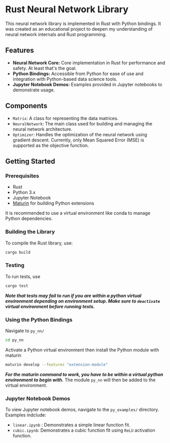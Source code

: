 # Rust Neural Network Library

This neural network library is implemented in Rust with Python bindings. It was created as an educational project to deepen my understanding of neural network internals and Rust programming.

## Features

- **Neural Network Core:** Core implementation in Rust for performance and safety. At least that's the goal.
- **Python Bindings:** Accessible from Python for ease of use and integration with Python-based data science tools.
- **Jupyter Notebook Demos:** Examples provided in Jupyter notebooks to demonstrate usage.

## Components

- `Matrix`: A class for representing the data matrices.
- `NeuralNetwork`: The main class used for building and managing the neural network architecture.
- `Optimizer`: Handles the optimization of the neural network using gradient descent. Currently, only Mean Squared Error (MSE) is supported as the objective function.

## Getting Started

### Prerequisites

- Rust
- Python 3.x
- Jupyter Notebook
- [Maturin](https://github.com/PyO3/maturin) for building Python extensions

It is recommended to use a virtual environment like conda to manage Python dependencies.

### Building the Library

To compile the Rust library, use:

```bash
cargo build
```

### Testing

To run tests, use

```bash
cargo test
```

**_Note that tests may fail to run if you are within a python virtual environment depending on environment setup. Make sure to `deactivate` virtual environment before running tests._**

### Using the Python Bindings

Navigate to `py_nn/`

```bash
cd py_nn
```

Activate a Python virtual environment then install the Python module with maturin

```bash
maturin develop --features "extension-module"
```

**_For the maturin command to work, you have to be within a virtual python environment to begin with._** The module `py_nn` will then be added to the virtual environment.

### Jupyter Notebook Demos

To view Jupyter notebook demos, navigate to the `py_examples/` directory. Examples indclude:

- `linear.ipynb` : Demonstrates a simple linear function fit.
- `cubic.ipynb`: Demonstrates a cubic function fit using `ReLU` activation function.
